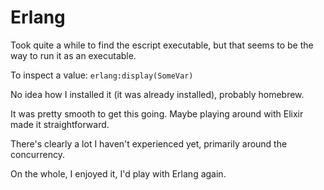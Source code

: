 Erlang
======

Took quite a while to find the escript executable,
but that seems to be the way to run it as an executable.

To inspect a value: `erlang:display(SomeVar)`

No idea how I installed it (it was already installed),
probably homebrew.

It was pretty smooth to get this going. Maybe playing around
with Elixir made it straightforward.

There's clearly a lot I haven't experienced yet,
primarily around the concurrency.

On the whole, I enjoyed it, I'd play with Erlang again.
